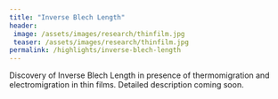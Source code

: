 ```yaml
---
title: "Inverse Blech Length"
header:
 image: /assets/images/research/thinfilm.jpg
 teaser: /assets/images/research/thinfilm.jpg
permalink: /highlights/inverse-blech-length
---
```

Discovery of Inverse Blech Length in presence of thermomigration and electromigration in thin films.
Detailed description coming soon.
